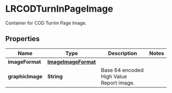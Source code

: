 

# LRCODTurnInPageImage

Container for COD Turnin Page Image.

## Properties

| Name | Type | Description | Notes |
|------------ | ------------- | ------------- | -------------|
|**imageFormat** | [**ImageImageFormat**](ImageImageFormat.md) |  |  |
|**graphicImage** | **String** | Base 64 encoded High Value Report image. |  |



